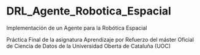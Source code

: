 # DRL_Agente_Robotica_Espacial
Implementación de un Agente para la Robótica Espacial

Práctica Final de la asignatura Aprendizaje por Refuerzo del máster Oficial de Ciencia de Datos de la Universidad Oberta de Cataluña (UOC)
